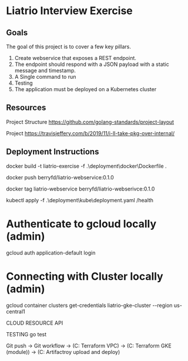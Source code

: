 # Liatrio Interview Exercise

## Goals
The goal of this project is to cover a few key pillars.
1. Create webservice that exposes a REST endpoint.
2. The endpoint should respond with a JSON payload with a static message and timestamp.
3. A Single command to run
4. Testing
5. The application must be deployed on a Kubernetes cluster


## Resources
Project Structure
https://github.com/golang-standards/project-layout

Project 
https://travisjeffery.com/b/2019/11/i-ll-take-pkg-over-internal/
## Deployment Instructions
docker build -t liatrio-exercise -f .\deployment\docker\Dockerfile .

docker push berryfd/liatrio-webservice:0.1.0

docker tag liatrio-webservice berryfd/liatrio-webserivce:0.1.0

kubectl apply -f .\deployment\kube\deployment.yaml
/health

# Authenticate to gcloud locally (admin)
gcloud auth application-default login
# Connecting with Cluster locally (admin)
gcloud container clusters get-credentials liatrio-gke-cluster --region us-central1


CLOUD RESOURCE API

TESTING
go test


Git push -> Git workflow -> (C: Terraform VPC) -> (C: Terraform GKE (module))  -> (C: Artifactroy upload and deploy)